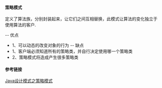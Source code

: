 #### 策略模式
定义了算法族，分别封装起来，让它们之间互相替换，此模式让算法的变化独立于使用算法的客户.

-- 优点
* 1、可以动态的改变对象的行为
-- 缺点
* 1、客户端必须知道所有的策略类，并自行决定使用哪一个策略类
* 2、策略模式将造成产生很多策略类


#### 参考链接
[Java设计模式之策略模式](http://blog.csdn.net/jason0539/article/details/45007553)
